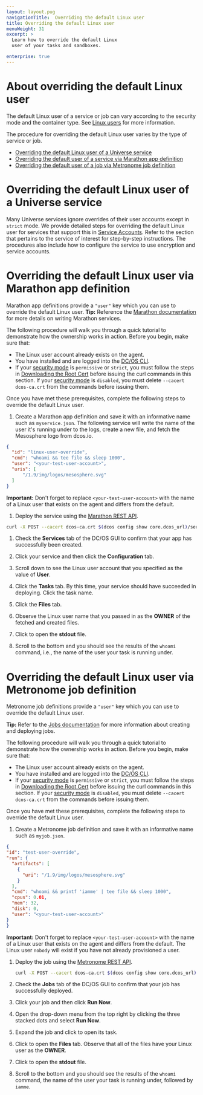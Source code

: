 ```yaml
---
layout: layout.pug
navigationTitle:  Overriding the default Linux user
title: Overriding the default Linux user
menuWeight: 31
excerpt: >
  Learn how to override the default Linux
  user of your tasks and sandboxes.

enterprise: true
---
```



# About overriding the default Linux user

The default Linux user of a service or job can vary according to the security mode and the container type. See [Linux users](/1.9/security/ent/#linux-users) for more information.

The procedure for overriding the default Linux user varies by the type of service or job.

- [Overriding the default Linux user of a Universe service](#universe)
- [Overriding the default user of a service via Marathon app definition](#marathon-app-def)
- [Overriding the default user of a job via Metronome job definition](#metronome-job-def)

# <a name="universe"></a>Overriding the default Linux user of a Universe service

Many Universe services ignore overrides of their user accounts except in `strict` mode. We provide detailed steps for overriding the default Linux user for services that support this in [Service Accounts](/1.9/security/ent/service-auth/). Refer to the section that pertains to the service of interest for step-by-step instructions. The procedures also include how to configure the service to use encryption and service accounts.  


# <a name="marathon-app-def"></a>Overriding the default Linux user via Marathon app definition

Marathon app definitions provide a `"user"` key which you can use to override the default Linux user. **Tip:** Reference the [Marathon documentation](/1.9/deploying-services/creating-services/) for more details on writing Marathon services.

The following procedure will walk you through a quick tutorial to demonstrate how the ownership works in action. Before you begin, make sure that:

- The Linux user account already exists on the agent.
- You have installed and are logged into the [DC/OS CLI](/1.9/cli/).
- If your [security mode](/1.9/security/ent/#security-modes) is `permissive` or `strict`, you must follow the steps in [Downloading the Root Cert](/1.9/networking/tls-ssl/get-cert/) before issuing the curl commands in this section. If your [security mode](/1.9/security/ent/#security-modes) is `disabled`, you must delete `--cacert dcos-ca.crt` from the commands before issuing them.

Once you have met these prerequisites, complete the following steps to override the default Linux user. 

1. Create a Marathon app definition and save it with an informative name such as `myservice.json`. The following service will write the name of the user it's running under to the logs, create a new file, and fetch the Mesosphere logo from dcos.io.

  ```json
  {
    "id": "linux-user-override",
    "cmd": "whoami && tee file && sleep 1000",
    "user": "<your-test-user-account>",
    "uris": [
        "/1.9/img/logos/mesosphere.svg"
    ]
  }
  ```
  **Important:** Don't forget to replace `<your-test-user-account>` with the name of a Linux user that exists on the agent and differs from the default.

1. Deploy the service using the [Marathon REST API](/1.9/deploying-services/marathon-api/).

  ```bash
curl -X POST --cacert dcos-ca.crt $(dcos config show core.dcos_url)/service/marathon/v2/apps -d @myservice.json -H "Content-type: application/json" -H "Authorization: token=$(dcos config show core.dcos_acs_token)"
  ```


1. Check the **Services** tab of the DC/OS GUI to confirm that your app has successfully been created.

1. Click your service and then click the **Configuration** tab.

1. Scroll down to see the Linux user account that you specified as the value of **User**.

1. Click the **Tasks** tab. By this time, your service should have succeeded in deploying. Click the task name.

1. Click the **Files** tab.

1. Observe the Linux user name that you passed in as the **OWNER** of the fetched and created files.

1. Click to open the **stdout** file.

1. Scroll to the bottom and you should see the results of the `whoami` command, i.e., the name of the user your task is running under.

# <a name="metronome-job-def"></a>Overriding the default Linux user via Metronome job definition

Metronome job definitions provide a `"user"` key which you can use to override the default Linux user. 

**Tip:** Refer to the [Jobs documentation](/1.9/deploying-jobs/quickstart/) for more information about creating and deploying jobs.

The following procedure will walk you through a quick tutorial to demonstrate how the ownership works in action. Before you begin, make sure that:

- The Linux user account already exists on the agent.
- You have installed and are logged into the [DC/OS CLI](/1.9/cli/).
- If your [security mode](/1.9/security/ent/#security-modes) is `permissive` or `strict`, you must follow the steps in [Downloading the Root Cert](/1.9/networking/tls-ssl/get-cert/) before issuing the curl commands in this section. If your [security mode](/1.9/security/ent/#security-modes) is `disabled`, you must delete `--cacert dcos-ca.crt` from the commands before issuing them.

Once you have met these prerequisites, complete the following steps to override the default Linux user. 


1. Create a Metronome job definition and save it with an informative name such as `myjob.json`.

  ```json
{ 
  "id": "test-user-override",
  "run": {
    "artifacts": [
      {
        "uri": "/1.9/img/logos/mesosphere.svg"
      }
    ],
    "cmd": "whoami && printf 'iamme' | tee file && sleep 1000",
    "cpus": 0.01,
    "mem": 32,
    "disk": 0,
    "user": "<your-test-user-account>"
  }
}
  ```
  **Important:** Don't forget to replace `<your-test-user-account>` with the name of a Linux user that exists on the agent and differs from the default. The Linux user `nobody` will exist if you have not already provisioned a user.

1. Deploy the job using the [Metronome REST API](https://dcos.github.io/metronome/docs/generated/api.html).

   ```bash
   curl -X POST --cacert dcos-ca.crt $(dcos config show core.dcos_url)/service/metronome/v1/jobs -d @myjob.json -H "Content-type: application/json" -H "Authorization: token=$(dcos config show core.dcos_acs_token)"
   ```

1. Check the **Jobs** tab of the DC/OS GUI to confirm that your job has successfully deployed.

1. Click your job and then click **Run Now**.

1. Open the drop-down menu from the top right by clicking the three stacked dots and select **Run Now**.

1. Expand the job and click to open its task.

1. Click to open the **Files** tab. Observe that all of the files have your Linux user as the **OWNER**.

1. Click to open the **stdout** file.

1. Scroll to the bottom and you should see the results of the `whoami` command, the name of the user your task is running under, followed by `iamme`.
